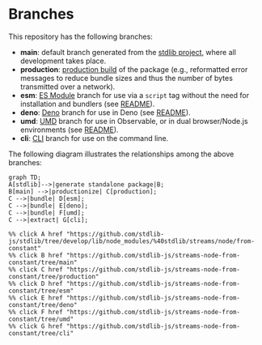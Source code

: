 <!--

@license Apache-2.0

Copyright (c) 2023 The Stdlib Authors.

Licensed under the Apache License, Version 2.0 (the "License");
you may not use this file except in compliance with the License.
You may obtain a copy of the License at

    http://www.apache.org/licenses/LICENSE-2.0

Unless required by applicable law or agreed to in writing, software
distributed under the License is distributed on an "AS IS" BASIS,
WITHOUT WARRANTIES OR CONDITIONS OF ANY KIND, either express or implied.
See the License for the specific language governing permissions and
limitations under the License.

-->

# Branches

This repository has the following branches:

-   **main**: default branch generated from the [stdlib project][stdlib-url], where all development takes place.
-   **production**: [production build][production-url] of the package (e.g., reformatted error messages to reduce bundle sizes and thus the number of bytes transmitted over a network).
-   **esm**: [ES Module][esm-url] branch for use via a `script` tag without the need for installation and bundlers (see [README][esm-readme]).
-   **deno**: [Deno][deno-url] branch for use in Deno (see [README][deno-readme]).
-   **umd**: [UMD][umd-url] branch for use in Observable, or in dual browser/Node.js environments (see [README][umd-readme]).
-   **cli**: [CLI][cli-url] branch for use on the command line.

The following diagram illustrates the relationships among the above branches:

```mermaid
graph TD;
A[stdlib]-->|generate standalone package|B;
B[main] -->|productionize| C[production];
C -->|bundle| D[esm];
C -->|bundle| E[deno];
C -->|bundle| F[umd];
C -->|extract| G[cli];

%% click A href "https://github.com/stdlib-js/stdlib/tree/develop/lib/node_modules/%40stdlib/streams/node/from-constant"
%% click B href "https://github.com/stdlib-js/streams-node-from-constant/tree/main"
%% click C href "https://github.com/stdlib-js/streams-node-from-constant/tree/production"
%% click D href "https://github.com/stdlib-js/streams-node-from-constant/tree/esm"
%% click E href "https://github.com/stdlib-js/streams-node-from-constant/tree/deno"
%% click F href "https://github.com/stdlib-js/streams-node-from-constant/tree/umd"
%% click G href "https://github.com/stdlib-js/streams-node-from-constant/tree/cli"
```

[stdlib-url]: https://github.com/stdlib-js/stdlib/tree/develop/lib/node_modules/%40stdlib/streams/node/from-constant
[production-url]: https://github.com/stdlib-js/streams-node-from-constant/tree/production
[deno-url]: https://github.com/stdlib-js/streams-node-from-constant/tree/deno
[deno-readme]: https://github.com/stdlib-js/streams-node-from-constant/blob/deno/README.md
[umd-url]: https://github.com/stdlib-js/streams-node-from-constant/tree/umd
[umd-readme]: https://github.com/stdlib-js/streams-node-from-constant/blob/umd/README.md
[esm-url]: https://github.com/stdlib-js/streams-node-from-constant/tree/esm
[esm-readme]: https://github.com/stdlib-js/streams-node-from-constant/blob/esm/README.md
[cli-url]: https://github.com/stdlib-js/streams-node-from-constant/tree/cli